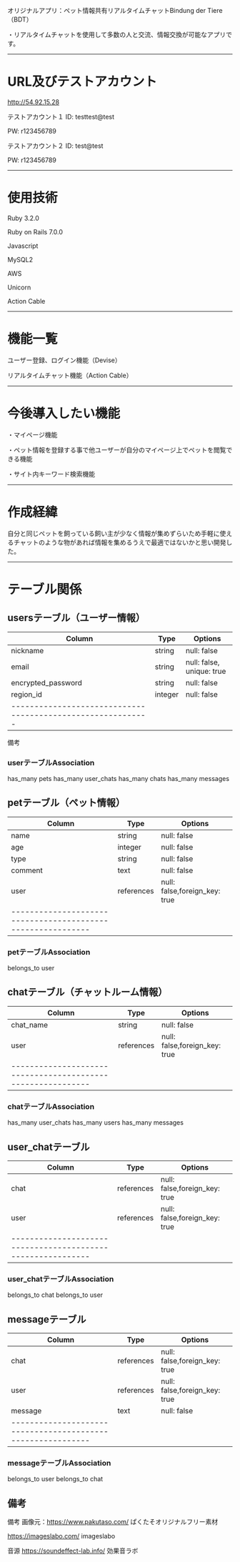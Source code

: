 オリジナルアプリ：ペット情報共有リアルタイムチャットBindung der Tiere（BDT）

・リアルタイムチャットを使用して多数の人と交流、情報交換が可能なアプリです。

--------------------------------------------------------------------------
# URL及びテストアカウント

  http://54.92.15.28

テストアカウント１
ID: testtest@test

PW: r123456789

テストアカウント２
ID: test@test

PW: r123456789

--------------------------------------------------------------------------
# 使用技術

Ruby  3.2.0

Ruby on Rails 7.0.0

Javascript

MySQL2

AWS

Unicorn

Action Cable

--------------------------------------------------------------------------
# 機能一覧

ユーザー登録、ログイン機能（Devise）

リアルタイムチャット機能（Action Cable）

--------------------------------------------------------------------------
# 今後導入したい機能

・マイページ機能

・ペット情報を登録する事で他ユーザーが自分のマイページ上でペットを閲覧できる機能

・サイト内キーワード検索機能

--------------------------------------------------------------------------
# 作成経緯

自分と同じペットを飼っている飼い主が少なく情報が集めずらいため手軽に使えるチャットのような物があれば情報を集めるうえで最適ではないかと思い開発した。

--------------------------------------------------------------------------



# テーブル関係

## usersテーブル（ユーザー情報）

|Column            |Type      |Options                      |
|------------------|----------|-----------------------------|
|nickname          |string    |null: false                  |
|email             |string    |null: false, unique: true    |
|encrypted_password|string    |null: false                  |
|region_id         |integer   |null: false                  |
|-----------------------------------------------------------|
備考

### userテーブルAssociation
has_many pets
has_many user_chats
has_many chats
has_many messages


## petテーブル（ペット情報）

|Column            |Type      |Options                      |
|------------------|----------|-----------------------------|
|name              |string    |null: false                  |
|age               |integer   |null: false                  |
|type              |string    |null: false                  |
|comment           |text      |null: false                  |
|user              |references|null: false,foreign_key: true|
|-----------------------------------------------------------|


### petテーブルAssociation
belongs_to user

## chatテーブル（チャットルーム情報）
|Column            |Type      |Options                      |
|------------------|----------|-----------------------------|
|chat_name         |string    |null: false                  |
|user              |references|null: false,foreign_key: true|
|-----------------------------------------------------------|

### chatテーブルAssociation
has_many user_chats
has_many users
has_many messages

## user_chatテーブル
|Column            |Type      |Options                      |
|------------------|----------|-----------------------------|
|chat              |references|null: false,foreign_key: true|
|user              |references|null: false,foreign_key: true|
|-----------------------------------------------------------|

### user_chatテーブルAssociation
belongs_to chat
belongs_to user

## messageテーブル
|Column            |Type      |Options                      |
|------------------|----------|-----------------------------|
|chat              |references|null: false,foreign_key: true|
|user              |references|null: false,foreign_key: true|
|message           |text      |null: false                  |
|-----------------------------------------------------------|

### messageテーブルAssociation
belongs_to user
belongs_to chat





















## 備考
備考
画像元：https://www.pakutaso.com/
ぱくたそオリジナルフリー素材

https://imageslabo.com/
imageslabo

音源
https://soundeffect-lab.info/
効果音ラボ
